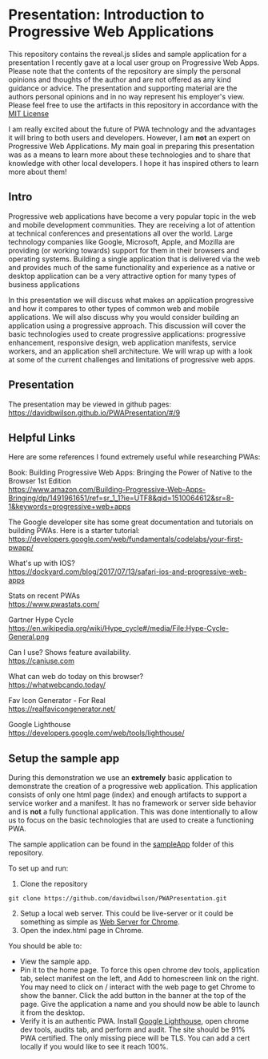 # Presentation: Introduction to Progressive Web Applications

This repository contains the reveal.js slides and sample application for a presentation I recently gave at a local user group on Progressive Web Apps.  Please note that the contents of the repository are simply the personal opinions and thoughts of the author and are not offered as any kind guidance or advice.  The presentation and supporting material are the authors personal opinions and in no way represent his employer's view.  Please feel free to use the artifacts in this repository in accordance with the [MIT License](LICENSE.MD)   

I am really excited about the future of PWA technology and the advantages it will bring to both users and developers.  However, I am **not** an expert on Progressive Web Applications.  My main goal in preparing this presentation was as a means to learn more about these technologies and to share that knowledge with other local developers.  I hope it has inspired others to learn more about them!

## Intro
Progressive web applications have become a very popular topic in the web and mobile development communities.  They are receiving a lot of attention at technical conferences and presentations all over the world.  Large technology companies like Google, Microsoft, Apple, and Mozilla  are providing (or working towards) support for them in their browsers and operating systems.  Building a single application that is delivered via the web and provides much of the same functionality and experience as a native or desktop application can be a very attractive option for many types of business applications

In this presentation we will discuss what makes an application progressive and how it compares to other types of common web and mobile applications.  We will also discuss why you would consider building an application using a progressive approach.  This discussion will cover the basic technologies used to create progressive applications: progressive enhancement, responsive design, web application manifests, service workers, and an application shell architecture.  We will wrap up with a look at some of the current challenges and limitations of progressive web apps.

## Presentation
The presentation may be viewed in github pages:  
https://davidbwilson.github.io/PWAPresentation/#/9

## Helpful Links

Here are some references I found extremely useful while researching PWAs:

Book: Building Progressive Web Apps: Bringing the Power of Native to the Browser 1st Edition  
https://www.amazon.com/Building-Progressive-Web-Apps-Bringing/dp/1491961651/ref=sr_1_1?ie=UTF8&qid=1510064612&sr=8-1&keywords=progressive+web+apps

The Google developer site has some great documentation and tutorials on building PWAs.  Here is a starter tutorial:  
https://developers.google.com/web/fundamentals/codelabs/your-first-pwapp/

What's up with IOS?  
https://dockyard.com/blog/2017/07/13/safari-ios-and-progressive-web-apps

Stats on recent PWAs  
https://www.pwastats.com/

Gartner Hype Cycle  
https://en.wikipedia.org/wiki/Hype_cycle#/media/File:Hype-Cycle-General.png

Can I use?  Shows feature availability.  
https://caniuse.com

What can web do today on this browser?  
https://whatwebcando.today/

Fav Icon Generator - For Real  
https://realfavicongenerator.net/

Google Lighthouse  
https://developers.google.com/web/tools/lighthouse/

## Setup the sample app

During this demonstration we use an **extremely** basic application to demonstrate the creation of a progressive web application.  This application consists of only one html page (index) and enough artifacts to support a service worker and a manifest.  It has no framework or server side behavior and is **not** a fully functional application.  This was done intentionally to allow us to focus on the basic technologies that are used to create a functioning PWA.

The sample application can be found in the [sampleApp](sampleApp) folder of this repository.

To set up and run:

1. Clone the repository
```
git clone https://github.com/davidbwilson/PWAPresentation.git
```
2. Setup a local web server.  This could be live-server or it could be something as simple as [Web Server for Chrome]( https://chrome.google.com/webstore/detail/web-server-for-chrome/ofhbbkphhbklhfoeikjpcbhemlocgigb?hl=en).
3. Open the index.html page in Chrome.

You should be able to:
*  View the sample app.
* Pin it to the home page.  To force this open chrome dev tools, application tab, select manifest on the left, and Add to homescreen link on the right.  You may need to click on / interact with the web page to get Chrome to show the banner.  Click the add button in the banner at the top of the page.  Give the application a name and you should now be able to launch it from the desktop.
* Verify it is an authentic PWA.  Install [Google Lighthouse](https://developers.google.com/web/tools/lighthouse/), open chrome dev tools, audits tab, and perform and audit.   The site should be 91% PWA certified.  The only missing piece will be TLS.  You can add a cert locally if you would like to see it reach 100%. 